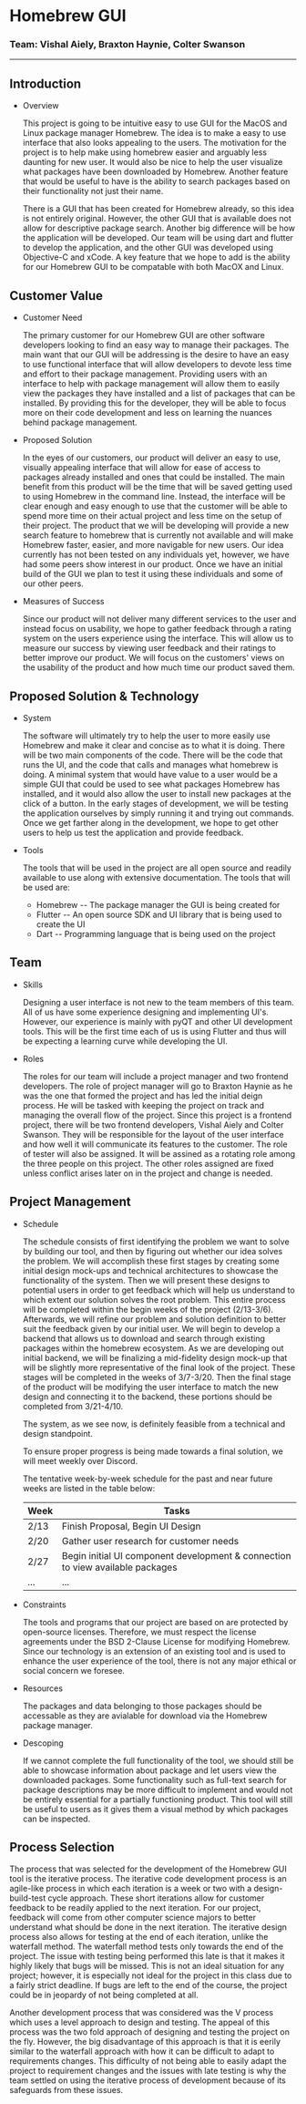# Homebrew GUI
### Team: Vishal Aiely, Braxton Haynie, Colter Swanson
---

## Introduction
- Overview

    This project is going to be intuitive easy to use GUI for the MacOS and Linux package manager Homebrew. The idea is to make a easy to use interface that also looks appealing to the users. The motivation for the project is to help make using homebrew easier and arguably less daunting for new user. It would also be nice to help the user visualize what packages have been downloaded by Homebrew. Another feature that would be useful to have is the ability to search packages based on their functionality not just their name.

    There is a GUI that has been created for Homebrew already, so this idea is not entirely original. However, the other GUI that is available does not allow for descriptive package search. Another big difference will be how the application will be developed. Our team will be using dart and flutter to develop the application, and the other GUI was developed using Objective-C and xCode. A key feature that we hope to add is the ability for our Homebrew GUI to be compatable with both MacOX and Linux.

## Customer Value
- Customer Need

    The primary customer for our Homebrew GUI are other software developers looking to find an easy way to manage their packages. The main want that our GUI will be addressing is the desire to have an easy to use functional interface that will allow developers to devote less time and effort to their package management. Providing users with an interface to help with package management will allow them to easily view the packages they have installed and a list of packages that can be installed. By providing this for the developer, they will be able to focus more on their code development and less on learning the nuances behind package management. 
    
- Proposed Solution

    In the eyes of our customers, our product will deliver an easy to use, visually appealing interface that will allow for ease of access to packages already installed and ones that could be installed. The main benefit from this product will be the time that will be saved getting used to using Homebrew in the command line. Instead, the interface will be clear enough and easy enough to use that the customer will be able to spend more time on their actual project and less time on the setup of their project. The product that we will be developing will provide a new search feature to homebrew that is currently not available and will make Homebrew faster, easier, and more navigable for new users. Our idea currently has not been tested on any individuals yet, however, we have had some peers show interest in our product. Once we have an initial build of the GUI we plan to test it using these individuals and some of our other peers. 
    
- Measures of Success

    Since our product will not deliver many different services to the user and instead focus on usability, we hope to gather feedback through a rating system on the users experience using the interface. This will allow us to measure our success by viewing user feedback and their ratings to better improve our product. We will focus on the customers' views on the usability of the product and how much time our product saved them. 

## Proposed Solution & Technology
- System

    The software will ultimately try to help the user to more easily use Homebrew and make it clear and concise as to what it is doing. There will be two main components of the code. There will be the code that runs the UI, and the code that calls and manages what homebrew is doing. A minimal system that would have value to a user would be a simple GUI that could be used to see what packages Homebrew has installed, and it would also allow the user to install new packages at the click of a button. In the early stages of development, we will be testing the application ourselves by simply running it and trying out commands. Once we get farther along in the development, we hope to get other users to help us test the application and provide feedback.

- Tools

    The tools that will be used in the project are all open source and readily available to use along with extensive documentation. The tools that will be used are:
    - Homebrew -- The package manager the GUI is being created for
    - Flutter -- An open source SDK and UI library that is being used to create the UI 
    - Dart -- Programming language that is being used on the project


## Team
- Skills

    Designing a user interface is not new to the team members of this team. All of us have some experience designing and implementing 
    UI's. However, our experience is mainly with pyQT and other UI development tools. This will be the first time each of us is using 
    Flutter and thus will be expecting a learning curve while developing the UI. 
- Roles

    The roles for our team will include a project manager and two frontend developers. The role of project manager will go to Braxton Haynie as 
    he was the one that formed the project and has led the initial deign process. He will be tasked with keeping the project on track and 
    managing the overall flow of the project. Since this project is a frontend project, there will be two frontend developers, Vishal Aiely and Colter
    Swanson. They will be responsible for the layout of the user interface and how well it will communicate its features to the customer. The role of
    tester will also be assigned. It will be assined as a rotating role among the three people on this project. The other roles assigned are fixed unless 
    conflict arises later on in the project and change is needed. 

## Project Management
- Schedule

    The schedule consists of first identifying the problem we want to solve by building our tool, and then by figuring out whether our idea solves the problem. We will accomplish these first stages by creating some initial design mock-ups and technical architectures to showcase the functionality of the system. Then we will present these designs to potential users in order to get feedback which will help us understand to which extent our solution solves the root problem. This entire process will be completed within the begin weeks of the project (2/13-3/6). Afterwards, we will refine our problem and solution definition to better suit the feedback given by our initial user. We will begin to develop a backend that allows us to download and search through existing packages within the homebrew ecosystem. As we are developing out initial backend, we will be finalizing a mid-fidelity design mock-up that will be slightly more representative of the final look of the project. These stages will be completed in the weeks of 3/7-3/20. Then the final stage of the product will be modifying the user interface to match the new design and connecting it to the backend, these portions should be completed from 3/21-4/10.    
    
    The system, as we see now, is definitely feasible from a technical and design standpoint.
    
    To ensure proper progress is being made towards a final solution, we will meet weekly over Discord.
    
    The tentative week-by-week schedule for the past and near future weeks are listed in the table below:
    
    | Week | Tasks                                                                          |
    |------|--------------------------------------------------------------------------------|
    | 2/13 | Finish Proposal, Begin UI Design                                               |
    | 2/20 | Gather user research for customer needs                                        |
    | 2/27 | Begin initial UI component development & connection to view available packages |
    | ...  | ...                                                                            |

- Constraints

    The tools and programs that our project are based on are protected by open-source licenses. Therefore, we must respect the license agreements under the BSD 2-Clause License for modifying Homebrew. Since our technology is an extension of an existing tool and is used to enhance the user experience of the tool, there is not any major ethical or social concern we foresee.
    
- Resources

    The packages and data belonging to those packages should be accessable as they are avialable for download via the Homebrew package manager.
    
- Descoping

    If we cannot complete the full functionality of the tool, we should still be able to showcase information about package and let users view the downloaded packages. Some functionality such as full-text search for package descriptions may be more difficult to implement and would not be entirely essential for a partially functioning product. This tool will still be useful to users as it gives them a visual method by which packages can be inspected.

## Process Selection

The process that was selected for the development of the Homebrew GUI tool is the iterative process. The iterative code development process is an agile-like process in which each iteration is a week or two with a design-build-test cycle approach. These short iterations allow for customer feedback to be readily applied to the next iteration. For our project, feedback will come from other computer science majors to better understand what should be done in the next iteration. The iterative design process also allows for testing at the end of each iteration, unlike the waterfall method. The waterfall method tests only towards the end of the project. The issue with testing being performed this late is that it makes it highly likely that bugs will be missed. This is not an ideal situation for any project; however, it is especially not ideal for the project in this class due to a fairly strict deadline. If bugs are left to the end of the course, the project could be in jeopardy of not being completed at all. 

Another development process that was considered was the V process which uses a level approach to design and testing. The appeal of this process was the two fold approach of designing and testing the project on the fly. However, the big disadvantage of this approach is that it is eerily similar to the waterfall approach with how it can be difficult to adapt to requirements changes. This difficulty of not being able to easily adapt the project to requirement changes and the issues with late testing is why the team settled on using the iterative process of development because of its safeguards from these issues.
